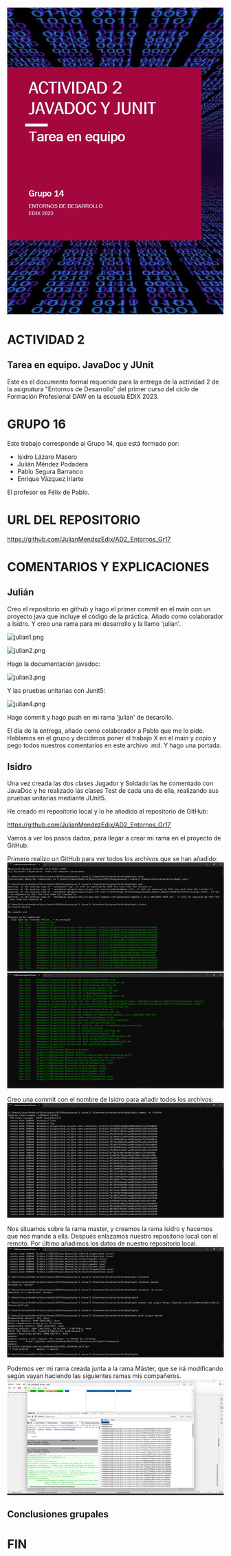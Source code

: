 ﻿![portada.jpg](img/portada.jpg)

# ACTIVIDAD 2
## Tarea en equipo. JavaDoc y JUnit

Este es el documento formal requerido para la entrega de la actividad 2 de la asignatura "Entornos de Desarrollo" del primer curso del ciclo de Formación Profesional DAW en la escuela EDIX 2023.
# GRUPO 16

Este trabajo corresponde al Grupo 14, que está formado por:

 - Isidro Lázaro Masero
 - Julián Méndez Podadera
 - Pablo Segura Barranco
 - Enrique Vázquez Iriarte

 El profesor  es Félix de Pablo.

# URL DEL REPOSITORIO

https://github.com/JulianMendezEdix/AD2_Entornos_Gr17

# COMENTARIOS Y EXPLICACIONES

## Julián

Creo el repositorio en github y hago el primer commit en el main con un proyecto java que incluye el código de la práctica. Añado como colaborador a Isidro. Y creo una rama para mi desarrollo y la llamo 'julian'.

![julian1.png](img/julian1.png)

![julian2.png](img/julian2.png)

Hago la documentación javadoc:

![julian3.png](img/julian3.png)

Y las pruebas unitarias con Junit5:

![julian4.png](img/julian4.png)

Hago commit y hago push en mi rama 'julian' de desarollo.

El día de la entrega, añado como colaborador a Pablo que me lo pide. Hablamos en el grupo y decidimos poner el trabajo X en el main y copio y pego todos nuestros comentarios en este archivo .md. Y hago una portada.

## Isidro

Una vez creada las dos clases Jugador y Soldado las he comentado con JavaDoc y he realizado las clases Test de cada una de ella, realizando sus pruebas unitarias mediante JUnit5.

He creado mi repositorio local y lo he añadido al repositorio de GitHub:

https://github.com/JulianMendezEdix/AD2_Entornos_Gr17

Vamos a ver los pasos dados, para llegar a crear mi rama en el proyecto de GitHub:

Primero realizo un GitHub para ver todos los archivos que se han añadido:
![isidro1.png](img/isidro1.png)
![isidro2.png](img/isidro2.png)

Creo una commit con el nombre de Isidro para añadir todos los archivos:
![isidro3.png](img/isidro3.png)

Nos situamos sobre la rama master, y creamos la rama isidro y hacemos que nos mande a ella.
Después enlazamos nuestro repositorio local con el remoto.
Por último añadimos los datos de nuestro repositorio local.
![isidro4.png](img/isidro4.png)

Podemos ver mi rama creada junta a la rama Máster, que se irá modificando según vayan haciendo las siguientes ramas mis compañeros.
![isidro5.png](img/isidro5.png)

## Conclusiones grupales

# FIN

